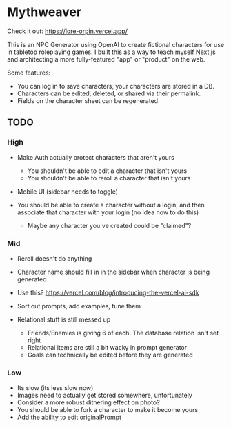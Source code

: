 # Mythweaver

Check it out: https://lore-orpin.vercel.app/

This is an NPC Generator using OpenAI to create fictional characters for use in
tabletop roleplaying games. I built this as a way to teach myself Next.js and
architecting a more fully-featured "app" or "product" on the web.

Some features:

- You can log in to save characters, your characters are stored in a DB.
- Characters can be edited, deleted, or shared via their permalink.
- Fields on the character sheet can be regenerated.

## TODO

### High

- Make Auth actually protect characters that aren't yours

  - You shouldn't be able to edit a character that isn't yours
  - You shouldn't be able to reroll a character that isn't yours

- Mobile UI (sidebar needs to toggle)

- You should be able to create a character without a login, and then associate
  that character with your login (no idea how to do this)
  - Maybe any character you've created could be "claimed"?

### Mid

- Reroll doesn't do anything
- Character name should fill in in the sidebar when character is being generated
- Use this? https://vercel.com/blog/introducing-the-vercel-ai-sdk
- Sort out prompts, add examples, tune them

- Relational stuff is still messed up
  - Friends/Enemies is giving 6 of each. The database relation isn't set right
  - Relational items are still a bit wacky in prompt generator
  - Goals can technically be edited before they are generated

### Low

- Its slow (its less slow now)
- Images need to actually get stored somewhere, unfortunately
- Consider a more robust dithering effect on photo?
- You should be able to fork a character to make it become yours
- Add the ability to edit originalPrompt
